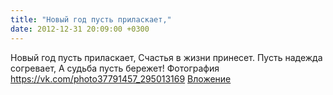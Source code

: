 ```yaml
---
title: "Hовый год пусть приласкает,"
date: 2012-12-31 20:09:00 +0300
---
```


Hовый год пусть приласкает,
Счастья в жизни принесет.
Пусть надежда согревает,
А судьба пусть бережет!
Фотография
<a class="vk-attach" href="https://vk.com/photo37791457_295013169">https://vk.com/photo37791457_295013169</a>
<a class="vk-attach" href="https://vk.com/photo37791457_295013169">Вложение</a>
